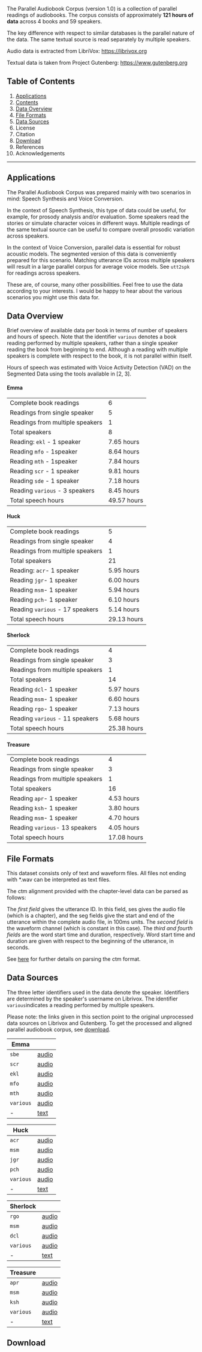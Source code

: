 The Parallel Audiobook Corpus (version 1.0) is a collection of parallel readings of audiobooks. The corpus consists of approximately **121 hours of data** across 4 books and 59 speakers.

The key difference with respect to similar databases is the parallel nature of the data. The same textual source is read separately by multiple speakers.

Audio data is extracted from LibriVox: https://librivox.org

Textual data is taken from Project Gutenberg: https://www.gutenberg.org

## Table of Contents

1. [Applications](#applications)
2. [Contents](doc/contents)
3. [Data Overview](#data-overview)
4. [File Formats](#file-formats)
5. [Data Sources](#data-sources)
6. License
7. Citation
8. [Download](#download)
9. References
10. Acknowledgements

------

## Applications

The Parallel Audiobook Corpus was prepared mainly with two scenarios in mind: Speech Synthesis and Voice Conversion.

In the context of Speech Synthesis, this type of data could be useful, for example, for prosody analysis and/or evaluation. Some speakers read the stories or simulate character voices in different ways. Multiple readings of the same textual source can be useful to compare overall prosodic variation across speakers.

In the context of Voice Conversion, parallel data is essential for robust acoustic models. The segmented version of this data is conveniently prepared for this scenario. Matching utterance IDs across multiple speakers will result in a large parallel corpus for average voice models. See `utt2spk` for readings across speakers.

These are, of course, many other possibilities. Feel free to use the data according to your interests. I would be happy to hear about the various scenarios you might use this data for.



## Data Overview

Brief overview of available data per book in terms of number of speakers and hours of speech. Note that the identifier `various` denotes a book reading performed by multiple speakers, rather than a single speaker reading the book from beginning to end. Although a reading with multiple speakers is complete with respect to the book, it is not parallel within itself.

Hours of speech was estimated with Voice Activity Detection (VAD) on the Segmented Data using the tools available in [2, 3].



#### Emma

|                                 |             |
| ------------------------------- | ----------- |
| Complete book readings          | 6           |
| Readings from single speaker    | 5           |
| Readings from multiple speakers | 1           |
| Total speakers                  | 8           |
| Reading: `ekl` - 1 speaker      | 7.65 hours  |
| Reading `mfo`  - 1speaker       | 8.64 hours  |
| Reading `mth` - 1speaker        | 7.84 hours  |
| Reading `scr` - 1 speaker       | 9.81 hours  |
| Reading `sde` - 1 speaker       | 7.18 hours  |
| Reading `various` - 3 speakers  | 8.45 hours  |
| Total speech hours              | 49.57 hours |

#### Huck

|                                 |             |
| ------------------------------- | ----------- |
| Complete book readings          | 5           |
| Readings from single speaker    | 4           |
| Readings from multiple speakers | 1           |
| Total speakers                  | 21          |
| Reading: `acr`- 1 speaker       | 5.95 hours  |
| Reading `jgr`- 1 speaker        | 6.00 hours  |
| Reading `msm`- 1 speaker        | 5.94 hours  |
| Reading `pch`- 1 speaker        | 6.10 hours  |
| Reading `various` - 17 speakers | 5.14 hours  |
| Total speech hours              | 29.13 hours |

#### Sherlock

|                                 |             |
| ------------------------------- | ----------- |
| Complete book readings          | 4           |
| Readings from single speaker    | 3           |
| Readings from multiple speakers | 1           |
| Total speakers                  | 14          |
| Reading `dcl`- 1 speaker        | 5.97 hours  |
| Reading `msm`- 1 speaker        | 6.60 hours  |
| Reading `rgo`- 1 speaker        | 7.13 hours  |
| Reading `various` - 11 speakers | 5.68 hours  |
| Total speech hours              | 25.38 hours |

#### Treasure

|                                 |             |
| ------------------------------- | ----------- |
| Complete book readings          | 4           |
| Readings from single speaker    | 3           |
| Readings from multiple speakers | 1           |
| Total speakers                  | 16          |
| Reading `apr`- 1 speaker        | 4.53 hours  |
| Reading `ksh`- 1 speaker        | 3.80 hours  |
| Reading `msm`- 1 speaker        | 4.70 hours  |
| Reading `various`- 13 speakers  | 4.05 hours  |
| Total speech hours              | 17.08 hours |



## File Formats

This dataset consists only of text and waveform files. All files not ending with *.wav can be interpreted as text files.

The ctm alignment provided with the chapter-level data can be parsed as follows:

The *first field* gives the utterance ID. In this field, ses gives the audio file (which is a chapter), and the seg fields give the start and end of the utterance within the complete audio file, in 100ms units. The *second field* is the waveform channel (which is constant in this case). The *third and fourth fields* are the word start time and duration, respectively. Word start time and duration are given with respect to the beginning of the utterance, in seconds.

See [here](http://www1.icsi.berkeley.edu/Speech/docs/sctk-1.2/infmts.htm) for further details on parsing the ctm format.

## Data Sources

The three letter identifiers used in the data denote the speaker. Identifiers are determined by the speaker's username on Librivox. The identifier `various`indicates a reading performed by multiple speakers.

Please note: the links given in this section point to the original unprocessed data sources on Librivox and Gutenberg. To get the processed and aligned parallel audiobook corpus, see [download](#download).



| Emma      |                                                             |
| --------- | ----------------------------------------------------------- |
| `sbe`     | [audio](https://librivox.org/emma-by-jane-austen)           |
| `scr`     | [audio](https://librivox.org/emma-by-jane-austen-solo)      |
| `ekl`     | [audio](https://librivox.org/emma-version-3-by-jane-austen) |
| `mfo`     | [audio](https://librivox.org/emma-by-jane-austen-2)         |
| `mth`     | [audio](https://librivox.org/emma-version-6-by-jane-austen) |
| `various` | [audio](https://librivox.org/emma-version-4-by-jane-austen) |
| -         | [text](https://www.gutenberg.org/files/158/158-0.txt)       |



| Huck      |                                                              |
| --------- | ------------------------------------------------------------ |
| `acr`     | [audio](https://librivox.org/the-adventures-of-huckleberry-finn-by-mark-twain) |
| `msm`     | [audio](https://librivox.org/the-adventures-of-huckleberry-finn-by-mark-twain-version-2) |
| `jgr`     | [audio](https://librivox.org/adventures-of-huckleberry-finn-by-mark-twain) |
| `pch`     | [audio](https://librivox.org/the-adventures-of-huckleberry-finn-version-6-by-mark-twain) |
| `various` | [audio](https://librivox.org/the-adventures-of-huckleberry-finn-version-3) |
| -         | [text](https://www.gutenberg.org/files/76/76-0.txt)          |



| Sherlock  |                                                              |
| --------- | ------------------------------------------------------------ |
| `rgo`     | [audio](https://librivox.org/the-adventures-of-sherlock-holmes-by-sir-arthur-conan-doyle) |
| `msm`     | [audio](https://librivox.org/the-adventures-of-sherlock-holmes-by-sir-arthur-conan-doyle-2) |
| `dcl`     | [audio](https://librivox.org/the-adventures-of-sherlock-holmes-version-4-by-sir-arthur-conan-doyle) |
| `various` | [audio](https://librivox.org/the-adventures-of-sherlock-holmes) |
| -         | [text](http://www.gutenberg.org/cache/epub/1661/pg1661.txt)  |



| Treasure  |                                                              |
| --------- | ------------------------------------------------------------ |
| `apr`     | [audio](ttps://librivox.org/treasure-island-by-robert-louis-stevenson-2) |
| `msm`     | [audio](https://librivox.org/treasure-island-version-4-by-robert-louis-stevenson) |
| `ksh`     | [audio](https://librivox.org/treasure-island-by-robert-louis-stevenson-5) |
| `various` | [audio](https://librivox.org/treasure-island-by-robert-louis-stevenson) |
| -         | [text](https://www.gutenberg.org/files/120/120-0.txt)        |

## Download